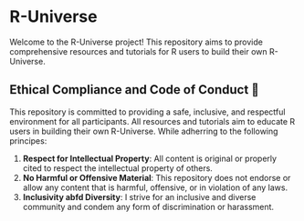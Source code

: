 # R-Universe

Welcome to the R-Universe project!
This repository aims to provide comprehensive resources and tutorials for R users to build their own R-Universe.

## Ethical Compliance and Code of Conduct 🌿

This repository is committed to providing a safe, inclusive, and respectful environment for all participants.
All resources and tutorials aim to educate R users in building their own R-Universe.
While adherring to the following principes:

1. **Respect for Intellectual Property**: All content is original or properly cited to respect the intellectual property of others.
2. **No Harmful or Offensive Material**: This repository does not endorse or allow any content that is harmful, offensive, or in violation of any laws.
3. **Inclusivity abfd Diversity**: I strive for an inclusive and diverse community and condem any form of discrimination or harassment.
